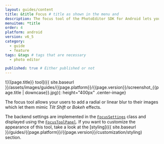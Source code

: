 ```yaml
---
layout: guides/content
title: &title Focus # title as shown in the menu and 
description: The focus tool of the PhotoEditor SDK for Android lets your users add a radial or linear blur to their images. Learn how to configure the tool.
menuitem: *title
order: 4
platform: android
version: v6_5
category: 
  - guide
  - feature
tags: &tags # tags that are necessary
  - photo editor 

published: true # Either published or not 
---
```


![{{page.title}} tool]({{ site.baseurl }}/assets/images/guides/{{page.platform}}/{{page.version}}/screenshot_{{page.title | downcase}}.jpg){: height="400px" .center-image}


The focus tool allows your users to add a radial or linear blur to their images which let them mimic _Tilt Shift_ or _Bokeh_ effects.

The backend settings are implemented in the [`FocusSettings`]({{site.baseurl}}/apidocs/{{page.platform}}/{{page.version}}/index.html?ly/img/android/pesdk/backend/model/state/FocusSettings.html) class and displayed using the [`FocusToolPanel`]({{site.baseurl}}/apidocs/{{page.platform}}/{{page.version}}/index.html?ly/img/android/pesdk/ui/panels/FocusToolPanel.html). If you want to customize the appearance of this tool, take a look at the [styling]({{ site.baseurl }}/guides/{{page.platform}}/{{page.version}}/customization/styling) section.
